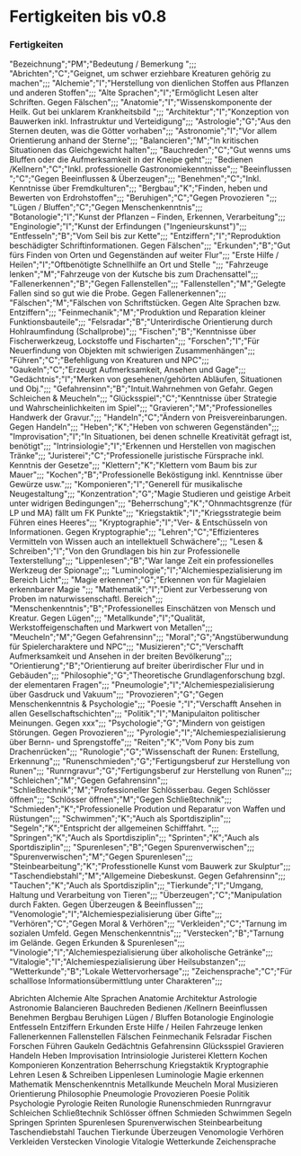 
# Fertigkeiten bis v0.8

### Fertigkeiten

"Bezeichnung";"PM";"Bedeutung / Bemerkung ";;;
"Abrichten";"C";"Geignet, um schwer erziehbare Kreaturen gehörig zu machen";;;
"Alchemie";"I";"Herstellung von dienlichen Stoffen aus Pflanzen und anderen Stoffen";;;
"Alte Sprachen";"I";"Ermöglicht Lesen alter Schriften. Gegen Fälschen";;;
"Anatomie";"I";"Wissenskomponente der Heilk. Gut bei unklarem Krankheitsbild ";;;
"Architektur";"I";"Konzeption von Bauwerken inkl. Infrastruktur und Verteidigung";;;
"Astrologie";"G";"Aus den Sternen deuten, was die Götter vorhaben";;;
"Astronomie";"I";"Vor allem Orientierung anhand der Sterne";;;
"Balancieren";"M";"In kritischen Situationen das Gleichgewicht halten";;;
"Bauchreden";"C";"Gut wenns ums Bluffen oder die Aufmerksamkeit in der Kneipe geht";;;
"Bedienen /Kellnern";"C";"Inkl. professionelle Gastronomiekenntnisse";;;
"Beeinflussen ";"C";"Gegen Beeinflussen & Überzeugen";;;
"Benehmen";"C";"Inkl. Kenntnisse über Fremdkulturen";;;
"Bergbau";"K";"Finden, heben und Bewerten von Erdrohstoffen";;;
"Beruhigen";"C";"Gegen Provozieren ";;;
"Lügen / Bluffen";"C";"Gegen Menschenkenntnis";;;
"Botanologie";"I";"Kunst der Pflanzen – Finden, Erkennen, Verarbeitung";;;
"Enginologie";"I";"Kunst der Erfindungen ("Ingenieurskunst")";;;
"Entfesseln";"B";"Vom Seil bis zur Kette";;;
"Entziffern";"I";"Reproduktion beschädigter Schriftinformationen. Gegen Fälschen";;;
"Erkunden";"B";"Gut fürs Finden von Orten und Gegenständen auf weiter Flur";;;
"Erste Hilfe / Heilen";"I";"Oftbenötigte Schnellhilfe an Ort und Stelle ";;;
"Fahrzeuge lenken";"M";"Fahrzeuge von der Kutsche bis zum Drachensattel";;;
"Fallenerkennen";"B";"Gegen Fallenstellen";;;
"Fallenstellen";"M";"Gelegte Fallen sind so gut wie die Probe. Gegen Fallenerkennen";;;
"Fälschen";"M";"Fälschen von Schriftstücken. Gegen Alte Sprachen bzw. Entziffern";;;
"Feinmechanik";"M";"Produktion und Reparation kleiner Funktionsbauteile";;;
"Felsradar";"B";"Unterirdische Orientierung durch Hohlraumfindung (Schallprobe)";;;
"Fischen";"B";"Kenntnisse über Fischerwerkzeug, Lockstoffe und Fischarten";;;
"Forschen";"I";"Für Neuerfindung von Objekten mit schwierigen Zusammenhängen";;;
"Führen";"C";"Befehligung von Kreaturen und NPC";;;
"Gaukeln";"C";"Erzeugt Aufmerksamkeit, Ansehen und Gage";;;
"Gedächtnis";"I";"Merken von gesehenen/gehörten Abläufen, Situationen und Obj.";;;
"Gefahrensinn";"B";"Intuit.Wahrnehmen von Gefahr. Gegen Schleichen & Meucheln";;;
"Glücksspiel";"C";"Kenntnisse über Strategie und Wahrscheinlichkeiten im Spiel";;;
"Gravieren";"M";"Professionelles Handwerk der Gravur.";;;
"Handeln";"C";"Ändern von Preisvereinbarungen. Gegen Handeln";;;
"Heben";"K";"Heben von schweren Gegenständen";;;
"Improvisation";"I";"In Situationen, bei denen schnelle Kreativität gefragt ist, benötigt";;;
"Intrinsiologie";"I";"Erkennen und Herstellen von magischen Tränke";;;
"Juristerei";"C";"Professionelle juristische Fürsprache inkl. Kenntnis der Gesetze";;;
"Klettern";"K";"Klettern vom Baum bis zur Mauer";;;
"Kochen";"B";"Professionelle Beköstigung inkl. Kenntnisse über Gewürze usw.";;;
"Komponieren";"I";"Generell für musikalische Neugestaltung";;;
"Konzentration";"G";"Magie Studieren und geistige Arbeit unter widrigen Bedingungen";;;
"Beherrschung";"K";"Ohnmachtsgrenze (für LP und MA) fällt um FK Punkte";;;
"Kriegstaktik";"I";"Kriegsstrategie beim Führen eines Heeres";;;
"Kryptographie";"I";"Ver- & Entschüsseln von Informationen. Gegen Kryptographie";;;
"Lehren";"C";"Effizienteres Vermitteln von Wissen auch an intellektuell Schwächere";;;
"Lesen & Schreiben";"I";"Von den Grundlagen bis hin zur Professionelle Texterstellung";;;
"Lippenlesen";"B";"War lange Zeit ein professionelles Werkzeug der Spionage";;;
"Luminologie";"I";"Alchemiespezialisierung im Bereich Licht";;;
"Magie erkennen";"G";"Erkennen von für Magielaien erkennbarer Magie ";;;
"Mathematik";"I";"Dient zur Verbesserung von Proben im naturwissenschaftl. Bereich";;;
"Menschenkenntnis";"B";"Professionelles Einschätzen von Mensch und Kreatur. Gegen Lügen";;;
"Metallkunde";"I";"Qualität, Werkstoffeigenschaften und Markwert von Metallen";;;
"Meucheln";"M";"Gegen Gefahrensinn";;;
"Moral";"G";"Angstüberwundung für Spielercharaktere und NPC";;;
"Musizieren";"C";"Verschafft Aufmerksamkeit und Ansehen in der breiten Bevölkerung";;;
"Orientierung";"B";"Orientierung auf breiter überirdischer Flur und in Gebäuden";;;
"Philosophie";"G";"Theoretische Grundlagenforschung bzgl. der elementaren Fragen";;;
"Pneumologie";"I";"Alchemiespezialisierung über Gasdruck und Vakuum";;;
"Provozieren";"G";"Gegen Menschenkenntnis & Psychologie";;;
"Poesie ";"I";"Verschafft Ansehen in allen Gesellschaftschichten";;;
"Politik";"I";"Manipulaiton politischer Meinungen. Gegen xxx";;;
"Psychologie";"G";"Mindern von geistigen Störungen. Gegen Provozieren";;;
"Pyrologie";"I";"Alchemiespezialisierung über Bernn- und Sprengstoffe";;;
"Reiten";"K";"Vom Pony bis zum Drachenrücken";;;
"Runologie";"G";"Wissenschaft der Runen: Erstellung, Erkennung";;;
"Runenschmieden";"G";"Fertigungsberuf zur Herstellung von Runen";;;
"Runrngravur";"G";"Fertigungsberuf zur Herstellung von Runen";;;
"Schleichen";"M";"Gegen Gefahrensinn";;;
"Schließtechnik";"M";"Professioneller Schlösserbau. Gegen Schlösser öffnen";;;
"Schlösser öffnen";"M";"Gegen Schließtechnik";;;
"Schmieden";"K";"Professionelle Prodution und Reparatur von Waffen und Rüstungen";;;
"Schwimmen";"K";"Auch als Sportdisziplin";;;
"Segeln";"K";"Entspricht der allgemeinen Schifffahrt. ";;;
"Springen";"K";"Auch als Sportdisziplin";;;
"Sprinten";"K";"Auch als Sportdisziplin";;;
"Spurenlesen";"B";"Gegen Spurenverwischen";;;
"Spurenverwischen";"M";"Gegen Spurenlesen";;;
"Steinbearbeitung";"K";"Professtionelle Kunst vom Bauwerk zur Skulptur";;;
"Taschendiebstahl";"M";"Allgemeine Diebeskunst. Gegen Gefahrensinn";;;
"Tauchen";"K";"Auch als Sportdisziplin";;;
"Tierkunde";"I";"Umgang, Haltung und Verarbeitung von Tieren";;;
"Überzeugen";"C";"Manipulation durch Fakten. Gegen Überzeugen & Beeinflussen";;;
"Venomologie";"I";"Alchemiespezialisierung über Gifte";;;
"Verhören";"C";"Gegen Moral & Verhören";;;
"Verkleiden";"C";"Tarnung im sozialen Umfeld. Gegen Menschenkenntnis";;;
"Verstecken";"B";"Tarnung im Gelände. Gegen Erkunden & Spurenlesen";;;
"Vinologie";"I";"Alchemiespezialisierung über alkoholische Getränke";;;
"Vitalogie";"I";"Alchemiespezialisierung über Heilsubstanzen";;;
"Wetterkunde";"B";"Lokale Wettervorhersage";;;
"Zeichensprache";"C";"Für schalllose Informationsübermittlung unter Charakteren";;;




Abrichten
Alchemie
Alte Sprachen
Anatomie
Architektur
Astrologie
Astronomie
Balancieren
Bauchreden
Bedienen /Kellnern
Beeinflussen
Benehmen
Bergbau
Beruhigen
Lügen / Bluffen
Botanologie
Enginologie
Entfesseln
Entziffern
Erkunden
Erste Hilfe / Heilen
Fahrzeuge lenken
Fallenerkennen
Fallenstellen
Fälschen
Feinmechanik
Felsradar
Fischen
Forschen
Führen
Gaukeln
Gedächtnis
Gefahrensinn
Glücksspiel
Gravieren
Handeln
Heben
Improvisation
Intrinsiologie
Juristerei
Klettern
Kochen
Komponieren
Konzentration
Beherrschung
Kriegstaktik
Kryptographie
Lehren
Lesen & Schreiben
Lippenlesen
Luminologie
Magie erkennen
Mathematik
Menschenkenntnis
Metallkunde
Meucheln
Moral
Musizieren
Orientierung
Philosophie
Pneumologie
Provozieren
Poesie
Politik
Psychologie
Pyrologie
Reiten
Runologie
Runenschmieden
Runrngravur
Schleichen
Schließtechnik
Schlösser öffnen
Schmieden
Schwimmen
Segeln
Springen
Sprinten
Spurenlesen
Spurenverwischen
Steinbearbeitung
Taschendiebstahl
Tauchen
Tierkunde
Überzeugen
Venomologie
Verhören
Verkleiden
Verstecken
Vinologie
Vitalogie
Wetterkunde
Zeichensprache
